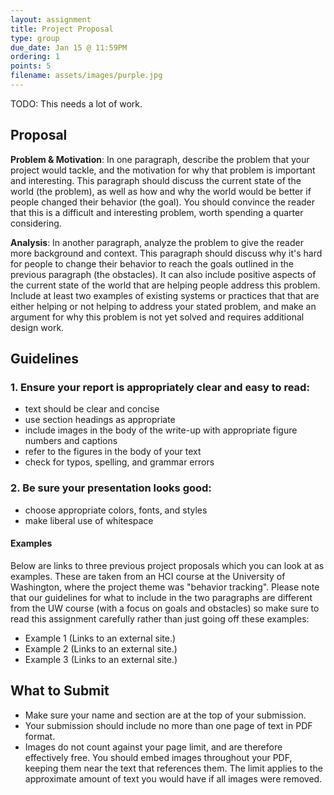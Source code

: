 ```yaml
---
layout: assignment
title: Project Proposal
type: group
due_date: Jan 15 @ 11:59PM
ordering: 1 
points: 5
filename: assets/images/purple.jpg
---
```


TODO: This needs a lot of work. 

## Proposal

**Problem & Motivation**: In one paragraph, describe the problem that your project would tackle, and the motivation for why that problem is important and interesting. This paragraph should discuss the current state of the world (the problem), as well as how and why the world would be better if people changed their behavior (the goal). You should convince the reader that this is a difficult and interesting problem, worth spending a quarter considering. 

**Analysis**: In another paragraph, analyze the problem to give the reader more background and context. This paragraph should discuss why it's hard for people to change their behavior to reach the goals outlined in the previous paragraph (the obstacles). It can also include positive aspects of the current state of the world that are helping people address this problem. Include at least two examples of existing systems or practices that that are either helping or not helping to address your stated problem, and make an argument for why this problem is not yet solved and requires additional design work.

## Guidelines

### 1. Ensure your report is appropriately clear and easy to read:
* text should be clear and concise
* use section headings as appropriate
* include images in the body of the write-up with appropriate figure numbers and captions
* refer to the figures in the body of your text
* check for typos, spelling, and grammar errors

### 2. Be sure your presentation looks good:
* choose appropriate colors, fonts, and styles
* make liberal use of whitespace

#### Examples
Below are links to three previous project proposals which you can look at as examples. These are taken from an HCI course at the University of Washington, where the project theme was "behavior tracking". Please note that our guidelines for what to include in the two paragraphs are different from the UW course (with a focus on goals and obstacles) so make sure to read this assignment carefully rather than just going off these examples:

* Example 1 (Links to an external site.)
* Example 2 (Links to an external site.)
* Example 3 (Links to an external site.)

## What to Submit 
* Make sure your name and section are at the top of your submission.
* Your submission should include no more than one page of text in PDF format. 
* Images do not count against your page limit, and are therefore effectively free. You should embed images throughout your PDF, keeping them near the text that references them. The limit applies to the approximate amount of text you would have if all images were removed.